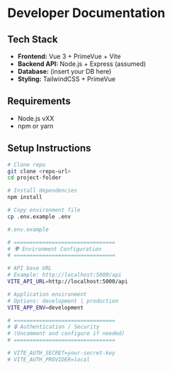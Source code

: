 # Developer Documentation

## Tech Stack
- **Frontend:** Vue 3 + PrimeVue + Vite
- **Backend API:** Node.js + Express (assumed)
- **Database:** (insert your DB here)
- **Styling:** TailwindCSS + PrimeVue

## Requirements
- Node.js vXX
- npm or yarn

## Setup Instructions
```bash
# Clone repo
git clone <repo-url>
cd project-folder

# Install dependencies
npm install

# Copy environment file
cp .env.example .env

#.env.example

# ================================
# 🌍 Environment Configuration
# ================================

# API base URL
# Example: http://localhost:5000/api
VITE_API_URL=http://localhost:5000/api

# Application environment
# Options: development | production
VITE_APP_ENV=development

# ================================
# 🔒 Authentication / Security
# (Uncomment and configure if needed)
# ================================

# VITE_AUTH_SECRET=your-secret-key
# VITE_AUTH_PROVIDER=local


